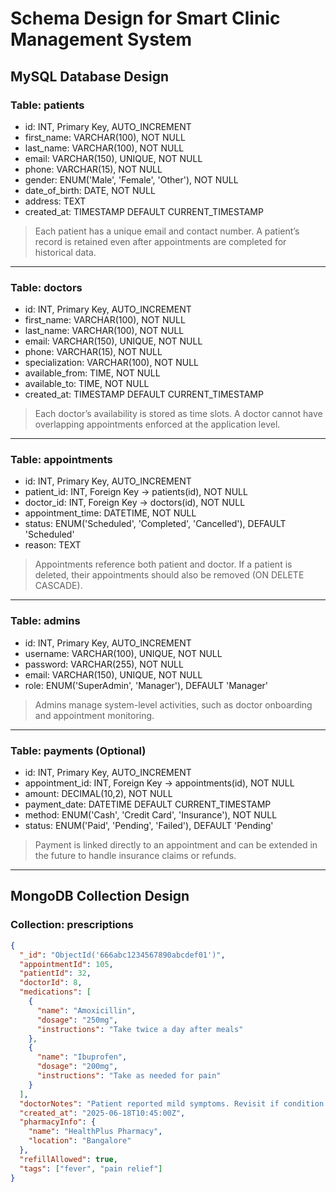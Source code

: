 # Schema Design for Smart Clinic Management System

## MySQL Database Design

### Table: patients
- id: INT, Primary Key, AUTO_INCREMENT
- first_name: VARCHAR(100), NOT NULL
- last_name: VARCHAR(100), NOT NULL
- email: VARCHAR(150), UNIQUE, NOT NULL
- phone: VARCHAR(15), NOT NULL
- gender: ENUM('Male', 'Female', 'Other'), NOT NULL
- date_of_birth: DATE, NOT NULL
- address: TEXT
- created_at: TIMESTAMP DEFAULT CURRENT_TIMESTAMP

> Each patient has a unique email and contact number. A patient’s record is retained even after appointments are completed for historical data.

---

### Table: doctors
- id: INT, Primary Key, AUTO_INCREMENT
- first_name: VARCHAR(100), NOT NULL
- last_name: VARCHAR(100), NOT NULL
- email: VARCHAR(150), UNIQUE, NOT NULL
- phone: VARCHAR(15), NOT NULL
- specialization: VARCHAR(100), NOT NULL
- available_from: TIME, NOT NULL
- available_to: TIME, NOT NULL
- created_at: TIMESTAMP DEFAULT CURRENT_TIMESTAMP

> Each doctor’s availability is stored as time slots. A doctor cannot have overlapping appointments enforced at the application level.

---

### Table: appointments
- id: INT, Primary Key, AUTO_INCREMENT
- patient_id: INT, Foreign Key → patients(id), NOT NULL
- doctor_id: INT, Foreign Key → doctors(id), NOT NULL
- appointment_time: DATETIME, NOT NULL
- status: ENUM('Scheduled', 'Completed', 'Cancelled'), DEFAULT 'Scheduled'
- reason: TEXT

> Appointments reference both patient and doctor. If a patient is deleted, their appointments should also be removed (ON DELETE CASCADE).

---

### Table: admins
- id: INT, Primary Key, AUTO_INCREMENT
- username: VARCHAR(100), UNIQUE, NOT NULL
- password: VARCHAR(255), NOT NULL
- email: VARCHAR(150), UNIQUE, NOT NULL
- role: ENUM('SuperAdmin', 'Manager'), DEFAULT 'Manager'

> Admins manage system-level activities, such as doctor onboarding and appointment monitoring.

---

### Table: payments (Optional)
- id: INT, Primary Key, AUTO_INCREMENT
- appointment_id: INT, Foreign Key → appointments(id), NOT NULL
- amount: DECIMAL(10,2), NOT NULL
- payment_date: DATETIME DEFAULT CURRENT_TIMESTAMP
- method: ENUM('Cash', 'Credit Card', 'Insurance'), NOT NULL
- status: ENUM('Paid', 'Pending', 'Failed'), DEFAULT 'Pending'

> Payment is linked directly to an appointment and can be extended in the future to handle insurance claims or refunds.

---

## MongoDB Collection Design

### Collection: prescriptions

```json
{
  "_id": "ObjectId('666abc1234567890abcdef01')",
  "appointmentId": 105,
  "patientId": 32,
  "doctorId": 8,
  "medications": [
    {
      "name": "Amoxicillin",
      "dosage": "250mg",
      "instructions": "Take twice a day after meals"
    },
    {
      "name": "Ibuprofen",
      "dosage": "200mg",
      "instructions": "Take as needed for pain"
    }
  ],
  "doctorNotes": "Patient reported mild symptoms. Revisit if condition persists.",
  "created_at": "2025-06-18T10:45:00Z",
  "pharmacyInfo": {
    "name": "HealthPlus Pharmacy",
    "location": "Bangalore"
  },
  "refillAllowed": true,
  "tags": ["fever", "pain relief"]
}
